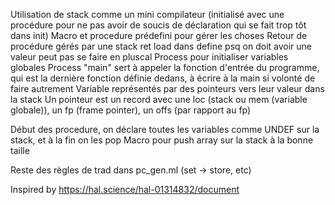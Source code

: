 Utilisation de stack comme un mini compilateur (initialisé avec une procédure pour ne pas avoir de soucis de déclaration qui se fait trop tôt dans init)
Macro et procedure prédefini pour gérer les choses
Retour de procédure gérés par une stack ret
load dans define psq on doit avoir une valeur peut pas se faire en pluscal
Process pour initialiser variables globales
Process "main" sert à appeler la fonction d'entrée du programme, qui est la dernière fonction définie dedans, à écrire à la main si volonté de faire autrement
Variable représentés par des pointeurs vers leur valeur dans la stack
Un pointeur est un record avec une loc (stack ou mem (variable globale)), un fp (frame pointer), un offs (par rapport au fp)

Début des procedure, on déclare toutes les variables comme UNDEF sur la stack, et à la fin on les pop
Macro pour push array sur la stack à la bonne taille

Reste des règles de trad dans pc_gen.ml (set -> store, etc)

Inspired by https://hal.science/hal-01314832/document


